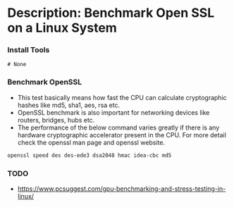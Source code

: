 # Description: Benchmark Open SSL on a Linux System

### Install Tools
```
# None
```

### Benchmark OpenSSL
* This test basically means how fast the CPU can calculate cryptographic hashes like md5, sha1, aes, rsa etc.
* OpenSSL benchmark is also important for networking devices like routers, bridges, hubs etc.
* The performance of the below command varies greatly if there is any hardware cryptographic accelerator present in the 
  CPU. For more detail check the openssl man page and openssl website.

```bash
openssl speed des des-ede3 dsa2048 hmac idea-cbc md5
```

### TODO
* https://www.pcsuggest.com/gpu-benchmarking-and-stress-testing-in-linux/
